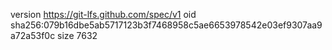 version https://git-lfs.github.com/spec/v1
oid sha256:079b16dbe5ab5717123b3f7468958c5ae6653978542e03ef9307aa9a72a53f0c
size 7632
